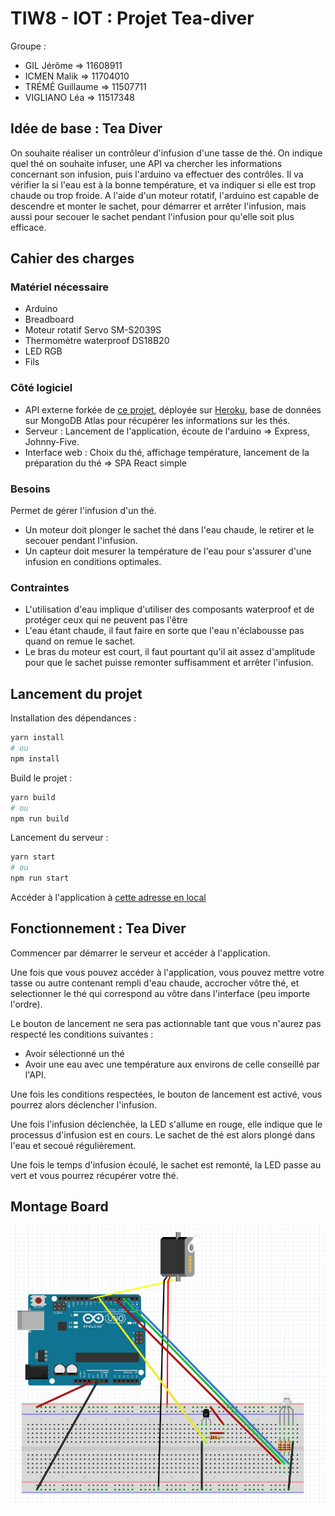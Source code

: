 # TIW8 - IOT : Projet Tea-diver

Groupe :
- GIL Jérôme => 11608911
- ICMEN Malik => 11704010
- TRÉMÉ Guillaume => 11507711
- VIGLIANO Léa => 11517348

## Idée de base : Tea Diver

On souhaite réaliser un contrôleur d'infusion d'une tasse de thé. On indique quel thé on souhaite infuser, une API va 
chercher les informations concernant son infusion, puis l'arduino va effectuer des contrôles. Il va vérifier la
si l'eau est à la bonne température, et va indiquer si elle est trop chaude ou trop froide.
A l'aide d'un moteur rotatif, l'arduino est capable de descendre et monter le sachet, pour démarrer et arrêter
l'infusion, mais aussi pour secouer le sachet pendant l'infusion pour qu'elle soit plus efficace.

## Cahier des charges

### Matériel nécessaire

- Arduino
- Breadboard
- Moteur rotatif Servo SM-S2039S
- Thermomètre waterproof DS18B20
- LED RGB
- Fils

### Côté logiciel

- API externe forkée de [ce projet](https://github.com/victoria-lo/TAPI), déployée sur [Heroku](https://tea-diver-tiw8.herokuapp.com), base de données sur MongoDB Atlas pour récupérer les informations sur les thés.
- Serveur : Lancement de l'application, écoute de l'arduino => Express, Johnny-Five. 
- Interface web : Choix du thé, affichage température, lancement de la préparation du thé => SPA React simple

### Besoins

Permet de gérer l'infusion d'un thé.
- Un moteur doit plonger le sachet thé dans l'eau chaude, le retirer et le secouer pendant l'infusion.
- Un capteur doit mesurer la température de l'eau pour s'assurer d'une infusion en conditions optimales.

### Contraintes

- L'utilisation d'eau implique d'utiliser des composants waterproof et de protéger ceux qui ne peuvent pas l'être
- L'eau étant chaude, il faut faire en sorte que l'eau n'éclabousse pas quand on remue le sachet.
- Le bras du moteur est court, il faut pourtant qu'il ait assez d'amplitude pour que le sachet puisse remonter suffisamment et arrêter l'infusion.

## Lancement du projet

Installation des dépendances :

```sh
yarn install
# ou
npm install
```

Build le projet :

```sh
yarn build
# ou
npm run build
```

Lancement du serveur :

```sh
yarn start
# ou
npm run start
```

Accéder à l'application à [cette adresse en local](http://localhost:3000/)

## Fonctionnement : Tea Diver

Commencer par démarrer le serveur et accéder à l'application.

Une fois que vous pouvez accéder à l'application, vous pouvez mettre votre tasse ou autre contenant rempli d'eau chaude,  accrocher vôtre thé, et selectionner le thé qui correspond au vôtre dans l'interface (peu importe l'ordre).

Le bouton de lancement ne sera pas actionnable tant que vous n'aurez pas respecté les conditions suivantes :
- Avoir sélectionné un thé
- Avoir une eau avec une température aux environs de celle conseillé par l'API.

Une fois les conditions respectées, le bouton de lancement est activé, vous pourrez alors déclencher l'infusion.

Une fois l'infusion déclenchée, la LED s'allume en rouge, elle indique que le processus d'infusion est en cours.
Le sachet de thé est alors plongé dans l'eau et secoué régulièrement.

Une fois le temps d'infusion écoulé, le sachet est remonté, la LED passe au vert et vous pourrez récupérer
votre thé.

## Montage Board

![](images/board.PNG)
